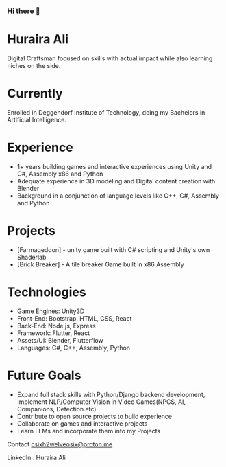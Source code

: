 ### Hi there 👋

<!--
**C6Sucrose/C6Sucrose** is a ✨ _special_ ✨ repository because its `README.md` (this file) appears on your GitHub profile.

Here are some ideas to get you started:

- 🔭 I’m currently working on ...
- 🌱 I’m currently learning ...
- 👯 I’m looking to collaborate on ...
- 🤔 I’m looking for help with ...
- 💬 Ask me about ...
- 📫 How to reach me: ...
- 😄 Pronouns: ...
- ⚡ Fun fact: ...
-->

# Huraira Ali
Digital Craftsman focused on skills with actual impact while also learning niches on the side.

# Currently
Enrolled in Deggendorf Institute of Technology, doing my Bachelors in Artificial Intelligence.

# Experience
* 1+ years building games and interactive experiences using Unity and C#, Assembly x86 and Python
* Adequate experience in 3D modeling and Digital content creation with Blender
* Background in a conjunction of language levels like C++, C#, Assembly and Python

# Projects
* [Farmageddon] - unity game built with C# scripting and Unity's own Shaderlab
* [Brick Breaker] - A tile breaker Game built in x86 Assembly

# Technologies
* Game Engines: Unity3D
* Front-End: Bootstrap, HTML, CSS, React
* Back-End:  Node.js, Express
* Framework: Flutter, React
* Assets/UI: Blender, Flutterflow
* Languages: C#, C++, Assembly, Python

# Future Goals
* Expand full stack skills with Python/Django backend development, Implement NLP/Computer Vision in Video Games(NPCS, AI, Companions, Detection etc)
* Contribute to open source projects to build experience
* Collaborate on games and interactive projects
* Learn LLMs and incorporate them into my Projects

Contact
csixh2welveosix@proton.me

LinkedIn : Huraira Ali
